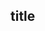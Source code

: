 ## title

<gh-repo-card name="Tsukina-7mochi/"></gh-repo-card>

<!-- 使った言語・技術 -->
<tech-tags>
</tech-tags>

<!-- 概要 -->

<!-- 作った理由 -->

<!-- 評価・予定 -->
